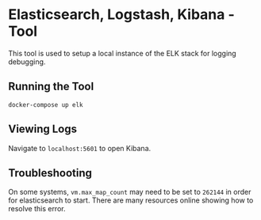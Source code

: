 # Elasticsearch, Logstash, Kibana - Tool
This tool is used to setup a local instance of the ELK stack for logging debugging.

## Running the Tool
`docker-compose up elk`

## Viewing Logs
Navigate to `localhost:5601` to open Kibana.

## Troubleshooting
On some systems, `vm.max_map_count` may need to be set to `262144` in order for elasticsearch to start. There are many resources online showing how to resolve this error.
